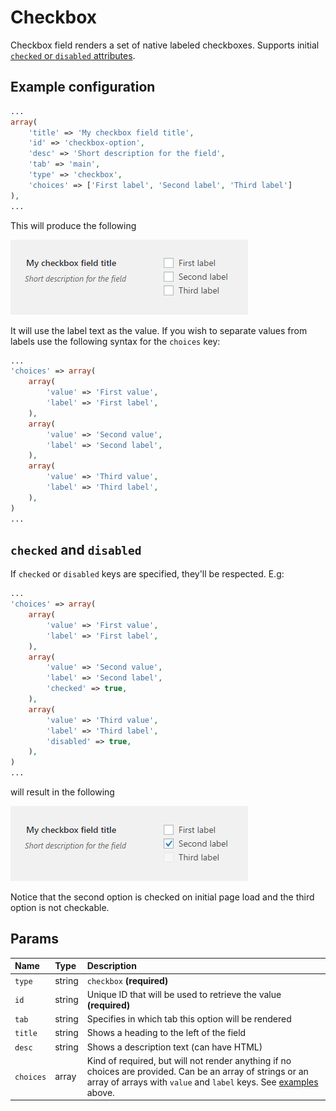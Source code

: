 # Checkbox

Checkbox field renders a set of native labeled checkboxes. Supports initial [`checked` or `disabled` attributes](checkbox.md#checked-and-disabled).

## Example configuration

```php
...
array(
    'title' => 'My checkbox field title',
    'id' => 'checkbox-option',
    'desc' => 'Short description for the field',
    'tab' => 'main',
    'type' => 'checkbox',
    'choices' => ['First label', 'Second label', 'Third label']
),
...
```

This will produce the following

![](../.gitbook/assets/checkbox-one.png)

It will use the label text as the value. If you wish to separate values from labels use the following syntax for the `choices` key:

```php
...
'choices' => array(
    array(
        'value' => 'First value',
        'label' => 'First label',
    ),
    array(
        'value' => 'Second value',
        'label' => 'Second label',
    ),
    array(
        'value' => 'Third value',
        'label' => 'Third label',
    ),
)
...
```

## `checked` and `disabled`

If `checked` or `disabled` keys are specified, they'll be respected. E.g:

```php
...
'choices' => array(
    array(
        'value' => 'First value',
        'label' => 'First label',
    ),
    array(
        'value' => 'Second value',
        'label' => 'Second label',
        'checked' => true,
    ),
    array(
        'value' => 'Third value',
        'label' => 'Third label',
        'disabled' => true,
    ),
)
...
```

will result in the following

![](../.gitbook/assets/checkbox-two.png)

Notice that the second option is checked on initial page load and the third option is not checkable.

## Params

| Name | Type | Description |
| :--- | :--- | :--- |
| `type` | string | `checkbox` **\(required\)** |
| `id` | string | Unique ID that will be used to retrieve the value **\(required\)** |
| `tab` | string | Specifies in which tab this option will be rendered |
| `title` | string | Shows a heading to the left of the field |
| `desc` | string | Shows a description text \(can have HTML\) |
| `choices` | array | Kind of required, but will not render anything if no choices are provided. Can be an array of strings or an array of arrays with `value` and `label` keys. See [examples](checkbox.md#example-configuration) above. |

